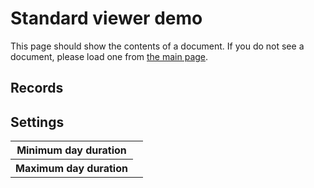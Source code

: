 # Standard viewer demo

This page should show the contents of a document.  If you do not see a document, please load one from [the main page](../../).

<a id="diary-standard-link"></a>

## Records

<template class="diary-element" name="records"><div>

### Status

<dl>

<dt>Status</dt>
<dd class="diary-element" name="status"></dd>

<dt>Start time</dt>
<dd>
<span class="diary-element diary-date" name="start"></span>, timezone: <span class="diary-element" name="start_timezone"></span>
</dd>

<dt>End time</dt>
<dd>
<span class="diary-element diary-date" name="end"></span>, timezone: <span class="diary-element" name="end_timezone"></span>
</dd>

<dt>Duration (not including gaps)</dt>
<dd class="diary-element" name="duration"></dd>

</dl>

### Commentary

<dl>

<dt>Tags</dt>
<dd class="diary-element diary-json" name="tags"></dd>

<dt>Comments</dt>
<dd class="diary-element diary-is-list" name="comments"></dd>

</dl>

### Metadata

<dl>

<dt>Day number</dt>
<dd class="diary-element diary-is-list" name="day_number"></dd>

<dt>Is this the start of new day?</dt>
<dd class="diary-element diary-is-list" name="start_of_new_day"></dd>

<dt>Is this the primary sleep of the day?</dt>
<dd class="diary-element diary-is-list" name="is_primary_sleep"></dd>

<dt>Does it look like there is a missing record after this one?</dt>
<dd class="diary-element diary-is-list" name="missing_record_after"></dd>

<hr>

</div></template>

## Settings

<table>
<tr><th>Minimum day duration</th><td class="diary-element" name="minimum_day_duration"></td></tr>
<tr><th>Maximum day duration</th><td class="diary-element" name="maximum_day_duration"></td></tr>
</table>

<script src="../../sleep-diary-formats.js"></script>
<script src="../demo.js"></script>
